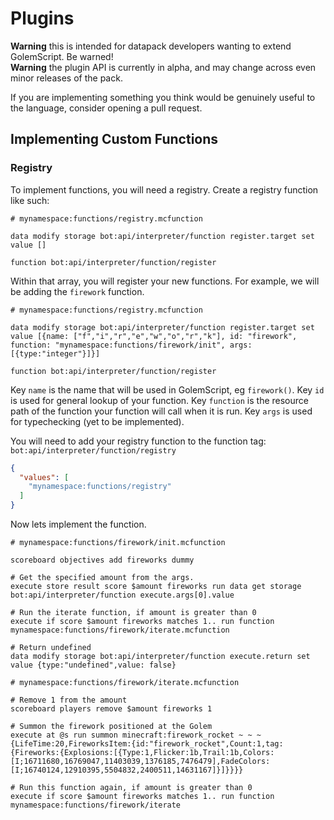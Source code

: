 # Plugins
**Warning** this is intended for datapack developers wanting to extend GolemScript. Be warned!  
**Warning** the plugin API is currently in alpha, and may change across even minor releases of the pack.

If you are implementing something you think would be genuinely useful to the language, consider opening a pull request.

## Implementing Custom Functions
### Registry

To implement functions, you will need a registry. Create a registry function like such:

```mcfunction
# mynamespace:functions/registry.mcfunction

data modify storage bot:api/interpreter/function register.target set value []

function bot:api/interpreter/function/register
```

Within that array, you will register your new functions. For example, we will be adding the `firework` function.

```mcfunction
# mynamespace:functions/registry.mcfunction

data modify storage bot:api/interpreter/function register.target set value [{name: ["f","i","r","e","w","o","r","k"], id: "firework", function: "mynamespace:functions/firework/init", args: [{type:"integer"}]}]

function bot:api/interpreter/function/register
```

Key `name` is the name that will be used in GolemScript, eg `firework()`. Key `id` is used for general lookup of your function. Key `function` is the resource path of the function your function will call when it is run.  Key `args` is used for typechecking (yet to be implemented).

You will need to add your registry function to the function tag: `bot:api/interpreter/function/registry`

```json
{
  "values": [
    "mynamespace:functions/registry"
  ]
}
```

Now lets implement the function.

```mcfunction
# mynamespace:functions/firework/init.mcfunction

scoreboard objectives add fireworks dummy

# Get the specified amount from the args.
execute store result score $amount fireworks run data get storage bot:api/interpreter/function execute.args[0].value

# Run the iterate function, if amount is greater than 0
execute if score $amount fireworks matches 1.. run function mynamespace:functions/firework/iterate.mcfunction

# Return undefined
data modify storage bot:api/interpreter/function execute.return set value {type:"undefined",value: false}
```

```mcfunction
# mynamespace:functions/firework/iterate.mcfunction

# Remove 1 from the amount
scoreboard players remove $amount fireworks 1

# Summon the firework positioned at the Golem
execute at @s run summon minecraft:firework_rocket ~ ~ ~ {LifeTime:20,FireworksItem:{id:"firework_rocket",Count:1,tag:{Fireworks:{Explosions:[{Type:1,Flicker:1b,Trail:1b,Colors:[I;16711680,16769047,11403039,1376185,7476479],FadeColors:[I;16740124,12910395,5504832,2400511,14631167]}]}}}}

# Run this function again, if amount is greater than 0
execute if score $amount fireworks matches 1.. run function mynamespace:functions/firework/iterate
```